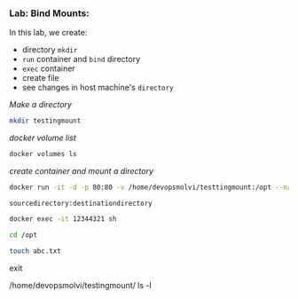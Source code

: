 ### Lab: Bind Mounts:

In this lab, we create:
- directory `mkdir`
- `run` container and `bind` directory
- `exec` container
- create file
- see changes in host machine's `directory`


*Make a directory*
```bash
mkdir testingmount
```

*docker volume list*
```bash
docker volumes ls 
```

*create container and mount a directory*
```bash
docker run -it -d -p 80:80 -v /home/devopsmolvi/testtingmount:/opt --name container1 nginx:latest
```

`sourcedirectory:destinationdirectory`

```bash
docker exec -it 12344321 sh 
```

```bash
cd /opt
```

```bash
touch abc.txt
```

exit

/home/devopsmolvi/testingmount/
ls -l 

